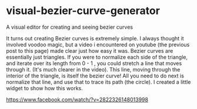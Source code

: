 # visual-bezier-curve-generator
A visual editor for creating and seeing bezier curves

It turns out creating Bezier curves is extremely simple. I always thought it involved voodoo magic, but a video i encountered on youtube (the previous post to this page) made clear just how easy it was.
Bezier curves are essentially just triangles. If you were to normalize each side of the triangle, and iterate over its length from 0 - 1 , you could stretch a line that moves through it. (It's much clearer in the video). This line, moving through the interior of the triangle, is itself the bezier curve! All you need to do next is normalize that line, and use that to trace its path (the circle).
I created a little widget to show how this works. 

https://www.facebook.com/watch/?v=2822326148013998
